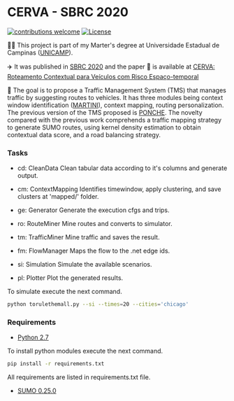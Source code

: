 # CERVA - SBRC 2020

[![contributions welcome](https://img.shields.io/badge/contributions-welcome-brightgreen.svg?style=flat)](https://github.com/lucaslzl/cerva/issues)
[![License](https://img.shields.io/badge/License-Apache%202.0-blue.svg)](https://opensource.org/licenses/Apache-2.0)

:man_student: This project is part of my Marter's degree at Universidade Estadual de Campinas ([UNICAMP](https://ic.unicamp.br/)). 

:airplane: It was published in [SBRC 2020](http://sbrc2020.sbc.org.br/?lang=en) and the paper :notebook: is available at [CERVA: Roteamento Contextual para Veículos com Risco Espaço-temporal](https://sol.sbc.org.br/index.php/sbrc/article/view/12296)

:car: The goal is to propose a Traffic Management System (TMS) that manages traffic by suggesting routes to vehicles. It has three modules being context window identification ([MARTINI](https://github.com/lucaslzl/martini)), context mapping, routing personalization. The previous version of the TMS proposed is [PONCHE](https://github.com/lucaslzl/ponche). The novelty compared with the previous work comprehends a traffic mapping strategy to generate SUMO routes, using kernel density estimation to obtain contextual data score, and a road balancing strategy.

### Tasks

- cd: CleanData
Clean tabular data according to it's columns and generate output.

- cm: ContextMapping
Identifies timewindow, apply clustering, and save clusters at 'mapped/' folder.

- ge: Generator
Generate the execution cfgs and trips.

- ro: RouteMiner
Mine routes and converts to simulator.

- tm: TrafficMiner
Mine traffic and saves the result.

- fm: FlowManager
Maps the flow to the .net edge ids.

- si: Simulation
Simulate the available scenarios.

- pl: Plotter
Plot the generated results.


To simulate execute the next command.

```bash
python torulethemall.py --si --times=20 --cities='chicago'
```

### Requirements

- [Python 2.7](https://www.python.org/downloads/)

To install python modules execute the next command.

```bash
pip install -r requirements.txt
```

All requirements are listed in requirements.txt file.

- [SUMO 0.25.0](https://sourceforge.net/projects/sumo/files/sumo/version%200.25.0/)
